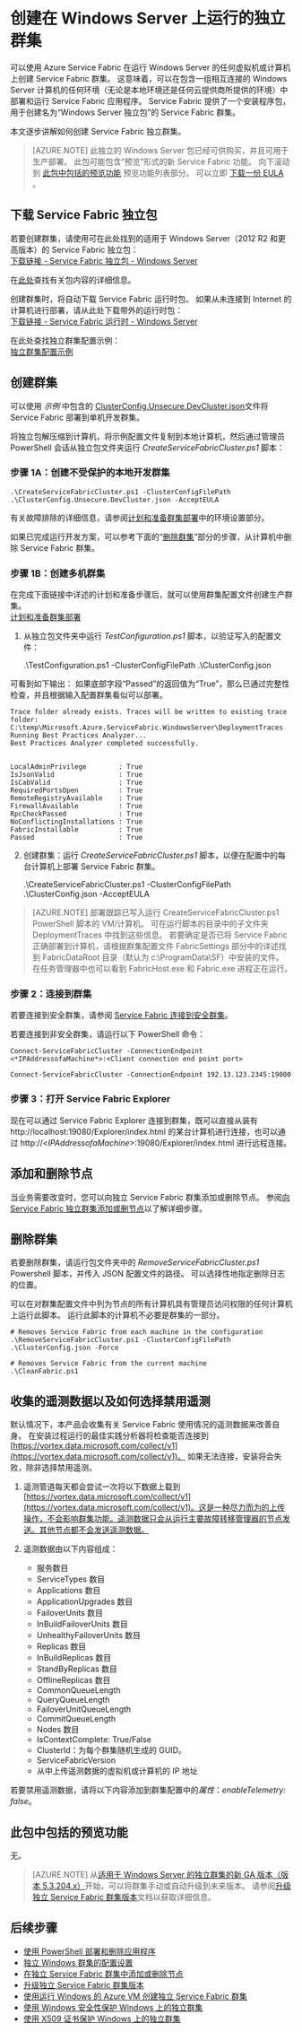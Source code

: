 <properties
    pageTitle="创建独立 Azure Service Fabric 群集 | Azure"
    description="在运行 Windows Server 的任何本地或任意云计算机（物理或虚拟）上创建 Azure Service Fabric 群集。"
    services="service-fabric"
    documentationcenter=".net"
    author="ChackDan"
    manager="timlt"
    editor="" />
<tags
    ms.assetid="31349169-de19-4be6-8742-ca20ac41eb9e"
    ms.service="service-fabric"
    ms.devlang="dotnet"
    ms.topic="article"
    ms.tgt_pltfrm="NA"
    ms.workload="NA"
    ms.date="03/24/2017"
    wacn.date="05/15/2017"
    ms.author="chackdan;maburlik"
    ms.translationtype="Human Translation"
    ms.sourcegitcommit="457fc748a9a2d66d7a2906b988e127b09ee11e18"
    ms.openlocfilehash="ebd485ec970ea11cca7d08e8da478ac0d36f9ab0"
    ms.contentlocale="zh-cn"
    ms.lasthandoff="05/05/2017" />

# <a name="create-a-standalone-cluster-running-on-windows-server"></a>创建在 Windows Server 上运行的独立群集
可以使用 Azure Service Fabric 在运行 Windows Server 的任何虚拟机或计算机上创建 Service Fabric 群集。 这意味着，可以在包含一组相互连接的 Windows Server 计算机的任何环境（无论是本地环境还是任何云提供商所提供的环境）中部署和运行 Service Fabric 应用程序。 Service Fabric 提供了一个安装程序包，用于创建名为“Windows Server 独立包”的 Service Fabric 群集。

本文逐步讲解如何创建 Service Fabric 独立群集。

> [AZURE.NOTE]
> 此独立的 Windows Server 包已经可供购买，并且可用于生产部署。 此包可能包含“预览”形式的新 Service Fabric 功能。 向下滚动到 [此包中包括的预览功能](#previewfeatures_anchor) 预览功能列表部分。 可以立即 [下载一份 EULA](http://go.microsoft.com/fwlink/?LinkID=733084) 。
> 
> 

<a id="downloadpackage"></a>

## <a name="download-the-service-fabric-standalone-package"></a>下载 Service Fabric 独立包
若要创建群集，请使用可在此处找到的适用于 Windows Server（2012 R2 和更高版本）的 Service Fabric 独立包： <br>
[下载链接 - Service Fabric 独立包 - Windows Server](http://go.microsoft.com/fwlink/?LinkId=730690)

在[此处](/documentation/articles/service-fabric-cluster-standalone-package-contents/)查找有关包内容的详细信息。

创建群集时，将自动下载 Service Fabric 运行时包。 如果从未连接到 Internet 的计算机进行部署，请从此处下载带外的运行时包： <br>
[下载链接 - Service Fabric 运行时 - Windows Server](https://go.microsoft.com/fwlink/?linkid=839354)

在此处查找独立群集配置示例：<br>[独立群集配置示例](https://github.com/Azure-Samples/service-fabric-dotnet-standalone-cluster-configuration/tree/master/Samples)

<a id="createcluster"></a>

## <a name="create-the-cluster"></a>创建群集
可以使用 *示例* 中包含的 [ClusterConfig.Unsecure.DevCluster.json](https://github.com/Azure-Samples/service-fabric-dotnet-standalone-cluster-configuration/tree/master/Samples)文件将 Service Fabric 部署到单机开发群集。

将独立包解压缩到计算机，将示例配置文件复制到本地计算机，然后通过管理员 PowerShell 会话从独立包文件夹运行 *CreateServiceFabricCluster.ps1* 脚本：
### <a name="step-1a-create-an-unsecured-local-development-cluster"></a>步骤 1A：创建不受保护的本地开发群集

	.\CreateServiceFabricCluster.ps1 -ClusterConfigFilePath .\ClusterConfig.Unsecure.DevCluster.json -AcceptEULA


有关故障排除的详细信息，请参阅[计划和准备群集部署](/documentation/articles/service-fabric-cluster-standalone-deployment-preparation/)中的环境设置部分。

如果已完成运行开发方案，可以参考下面的“[删除群集](#removecluster_anchor)”部分的步骤，从计算机中删除 Service Fabric 群集。 

### <a name="step-1b-create-a-multi-machine-cluster"></a>步骤 1B：创建多机群集
在完成下面链接中详述的计划和准备步骤后，就可以使用群集配置文件创建生产群集。 <br>
[计划和准备群集部署](/documentation/articles/service-fabric-cluster-standalone-deployment-preparation/)

1. 从独立包文件夹中运行 *TestConfiguration.ps1* 脚本，以验证写入的配置文件：  


	.\TestConfiguration.ps1 -ClusterConfigFilePath .\ClusterConfig.json


可看到如下输出： 如果底部字段“Passed”的返回值为“True”，那么已通过完整性检查，并且根据输入配置群集看似可以部署。



	Trace folder already exists. Traces will be written to existing trace folder: C:\temp\Microsoft.Azure.ServiceFabric.WindowsServer\DeploymentTraces
	Running Best Practices Analyzer...
	Best Practices Analyzer completed successfully.


	LocalAdminPrivilege        : True
	IsJsonValid                : True
	IsCabValid                 : True
	RequiredPortsOpen          : True
	RemoteRegistryAvailable    : True
	FirewallAvailable          : True
	RpcCheckPassed             : True
	NoConflictingInstallations : True
	FabricInstallable          : True
	Passed                     : True


2. 创建群集：运行 *CreateServiceFabricCluster.ps1* 脚本，以便在配置中的每台计算机上部署 Service Fabric 群集。 

	.\CreateServiceFabricCluster.ps1 -ClusterConfigFilePath .\ClusterConfig.json -AcceptEULA


> [AZURE.NOTE]
> 部署跟踪已写入运行 CreateServiceFabricCluster.ps1 PowerShell 脚本的 VM/计算机。 可在运行脚本的目录中的子文件夹 DeploymentTraces 中找到这些信息。 若要确定是否已将 Service Fabric 正确部署到计算机，请根据群集配置文件 FabricSettings 部分中的详述找到 FabricDataRoot 目录（默认为 c:\ProgramData\SF）中安装的文件。 在任务管理器中也可以看到 FabricHost.exe 和 Fabric.exe 进程正在运行。
> 
> 

### <a name="step-2-connect-to-the-cluster"></a>步骤 2：连接到群集
若要连接到安全群集，请参阅 [Service Fabric 连接到安全群集](/documentation/articles/service-fabric-connect-to-secure-cluster/)。

若要连接到非安全群集，请运行以下 PowerShell 命令：



	Connect-ServiceFabricCluster -ConnectionEndpoint <*IPAddressofaMachine*>:<Client connection end point port>

	Connect-ServiceFabricCluster -ConnectionEndpoint 192.13.123.2345:19000

### <a name="step-3-bring-up-service-fabric-explorer"></a>步骤 3：打开 Service Fabric Explorer
现在可以通过 Service Fabric Explorer 连接到群集，既可以直接从装有 http://localhost:19080/Explorer/index.html 的某台计算机进行连接，也可以通过 http://<*IPAddressofaMachine*>:19080/Explorer/index.html 进行远程连接。

## <a name="add-and-remove-nodes"></a>添加和删除节点
当业务需要改变时，您可以向独立 Service Fabric 群集添加或删除节点。 参阅[向 Service Fabric 独立群集添加或删节点](/documentation/articles/service-fabric-cluster-windows-server-add-remove-nodes/)以了解详细步骤。

<a id="removecluster" name="removecluster_anchor"></a>
## <a name="remove-a-cluster"></a>删除群集
若要删除群集，请运行包文件夹中的 *RemoveServiceFabricCluster.ps1* Powershell 脚本，并传入 JSON 配置文件的路径。 可以选择性地指定删除日志的位置。

可以在对群集配置文件中列为节点的所有计算机具有管理员访问权限的任何计算机上运行此脚本。 运行此脚本的计算机不必要是群集的一部分。


	# Removes Service Fabric from each machine in the configuration
	.\RemoveServiceFabricCluster.ps1 -ClusterConfigFilePath .\ClusterConfig.json -Force

	# Removes Service Fabric from the current machine
	.\CleanFabric.ps1

<a id="telemetry"></a>

## <a name="telemetry-data-collected-and-how-to-opt-out-of-it"></a>收集的遥测数据以及如何选择禁用遥测
默认情况下，本产品会收集有关 Service Fabric 使用情况的遥测数据来改善自身。 在安装过程运行的最佳实践分析器将检查能否连接到 [https://vortex.data.microsoft.com/collect/v1](https://vortex.data.microsoft.com/collect/v1)。 如果无法连接，安装将会失败，除非选择禁用遥测。

1. 遥测管道每天都会尝试一次将以下数据上载到 [https://vortex.data.microsoft.com/collect/v1](https://vortex.data.microsoft.com/collect/v1)。这是一种尽力而为的上传操作，不会影响群集功能。遥测数据只会从运行主要故障转移管理器的节点发送。其他节点都不会发送遥测数据。
2. 遥测数据由以下内容组成：

	- 服务数目
	- ServiceTypes 数目
	- Applications 数目
	- ApplicationUpgrades 数目
	- FailoverUnits 数目
	- InBuildFailoverUnits 数目
	- UnhealthyFailoverUnits 数目
	- Replicas 数目
	- InBuildReplicas 数目
	- StandByReplicas 数目
	- OfflineReplicas 数目
	- CommonQueueLength
	- QueryQueueLength
	- FailoverUnitQueueLength
	- CommitQueueLength
	- Nodes 数目
	- IsContextComplete: True/False
	- ClusterId：为每个群集随机生成的 GUID。
	- ServiceFabricVersion
	- 从中上传遥测数据的虚拟机或计算机的 IP 地址

若要禁用遥测数据，请将以下内容添加到群集配置中的*属性*：*enableTelemetry: false*。

<a id="previewfeatures" name="previewfeatures_anchor"></a>

## <a name="preview-features-included-in-this-package"></a>此包中包括的预览功能
无。


> [AZURE.NOTE]
> 从[适用于 Windows Server 的独立群集的新 GA 版本（版本 5.3.204.x）](https://azure.microsoft.com/zh-cn/blog/azure-service-fabric-for-windows-server-now-ga/)开始，可以将群集手动或自动升级到未来版本。 请参阅[升级独立 Service Fabric 群集版本](/documentation/articles/service-fabric-cluster-upgrade-windows-server/)文档以获取详细信息。
> 
> 

## <a name="next-steps"></a>后续步骤
* [使用 PowerShell 部署和删除应用程序](/documentation/articles/service-fabric-deploy-remove-applications/)
* [独立 Windows 群集的配置设置](/documentation/articles/service-fabric-cluster-manifest/)
* [在独立 Service Fabric 群集中添加或删除节点](/documentation/articles/service-fabric-cluster-windows-server-add-remove-nodes/)
* [升级独立 Service Fabric 群集版本](/documentation/articles/service-fabric-cluster-upgrade-windows-server/)
* [使用运行 Windows 的 Azure VM 创建独立 Service Fabric 群集](/documentation/articles/service-fabric-cluster-creation-with-windows-azure-vms/)
* [使用 Windows 安全性保护 Windows 上的独立群集](/documentation/articles/service-fabric-windows-cluster-windows-security/)
* [使用 X509 证书保护 Windows 上的独立群集](/documentation/articles/service-fabric-windows-cluster-x509-security/)

<!--Image references-->
[Trusted Zone]: ./media/service-fabric-cluster-creation-for-windows-server/TrustedZone.png
<!--Update_Description:wording update;add anchors to subtitles-->